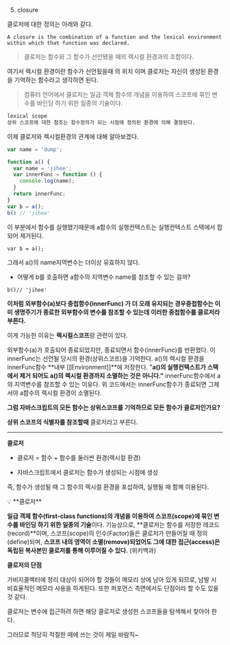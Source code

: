 5. closure


클로저에 대한 정의는 아래와 같다.

```
A closure is the combination of a function and the lexical environment within which that function was declared.
```

> 클로저는 함수와 그 함수가 선언됐을 때의 렉시컬 환경과의 조합이다.
> 

여기서 렉시컬 환경이란 함수가 선언됬을때 의 위치 이며 클로저는 자신이 생성된 환경을 기억하는 함수라고 생각하면 된다.

> 컴퓨터 언어에서 클로저는 일급 객체 함수의 개념을 이용하여 스코프에 묶인 변수를 바인딩 하기 위한 일종의 기술이다.
> 

```bash
lexical scope
상위 스코프에 대한 참조는 함수정의가 되는 시점에 정의된 환경에 의해 결정된다.
```

이제 클로저와 렉시컬환경의 관계에 대해 알아보겠다.

```jsx
var name = 'dump';

function a() {
  var name = 'jihee';
  var innerFunc = function () {
    console.log(name);
  }
  return innerFunc;
}
var b = a();
b() // 'jihee'
```

이 부분에서 함수를 실행했기때문에 a함수의 실행컨텍스트는 실행컨텍스트 스택에서 팝되어 제거된다.

```
var b = a();
```

그래서 a()의 name지역변수는 더이상 유효하지 않다.

- 어떻게 b를 호출하면 a함수의 지역변수 name를 참조할 수 있는 걸까?

```
b()// 'jihee'
```

**이처럼 외부함수(a)보다 중첩함수(innerFunc) 가 더 오래 유지되는 경우중첩함수는 이미 생명주기가 종료한 외부함수의 변수를 참조할 수 있는데 이러한 중첩함수를 클로저라 부른다.**

이게 가능한 이유는 **렉시컬스코프**랑 관련이 있다.

외부함수(a)가 호출되어 종료되었지만, 종료되면서 함수(innerFunc)를 반환했다. 이 innerFunc는 선언될 당시의 환경(상위스코프)을 기억한다.  a()의 렉시컬 환경을 innerFunc함수 **내부 [[Environment]]**에 저장한다. "**a()의 실행컨텍스트가 스택에서 제거 되어도 a()의 렉시컬 환경까지 소멸하는 것은 아니다."** innerFunc함수에서 a의 지역변수를 참조할 수 있는 이유다. 위 코드에서는 innerFunc함수가 종료되면 그제서야 a함수의 렉시컬 환경이 소멸된다.

****그럼 자바스크립트의 모든 함수는 상위스코프를 기억하므로 모든 함수가 클로저인가요?****

**상위 스코프의 식별자를 참조할때** 클로저라고 부른다. 

---

**클로저**

- 클로저 = 함수 + 함수를 둘러싼 환경(렉시컬 환경)

- 자바스크립트에서 클로저는 함수가 생성되는 시점에 생성

즉, 함수가 생성될 때 그 함수의 렉시컬 환경을 포섭하여, 실행될 때 함께 이용된다.

<aside>
💡 **클로저**

**일급 객체 함수(first-class functions)의 개념을 이용하여 스코프(scope)에 묶인 변수를 바인딩 하기 위한 일종의 기술**이다. 기능상으로, **클로저는 함수를 저장한 레코드(record)**이며, 스코프(scope)의 인수(Factor)들은 클로저가 만들어질 때 정의(define)되며, **스코프 내의 영역이 소멸(remove)되었어도 그에 대한 접근(access)은 독립된 복사본인 클로저를 통해 이루어질 수 있다.** (위키백과)

</aside>

**클로저의 단점**

가비지콜렉터에 정리 대상이 되어야 할 것들이 메모리 상에 남아 있게 되므로, 남발 시 비효율적인 메모리 사용을 하게된다. 또한 퍼포먼스 측면에서도 단점이라 할 수도 있을 것 같다.

클로저는 변수에 접근하려 하면 해당 클로저로 생성한 스코프들을 탐색해서 찾아야 한다.

그러므로 적당히 적절한 때에 쓰는 것이 제일 바람직~
